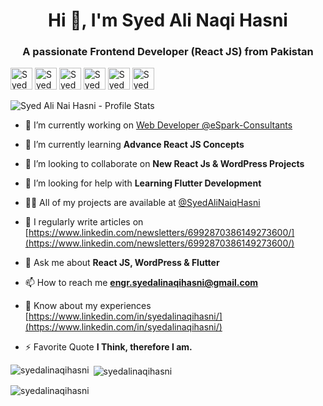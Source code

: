 <h1 align="center">Hi 👋, I'm Syed Ali Naqi Hasni</h1>
<h3 align="center">A passionate Frontend Developer (React JS) from Pakistan</h3>

<p align="left"> 
   <a href="https://twitter.com/syedalinaqi1997" target="blank"><img src="https://img.shields.io/static/v1?message=Youtube&logo=youtube&label=&color=FF0000&logoColor=white&labelColor=&style=for-the-badge" height="35" alt="Syed Ali Nai Hasni - Youtube"  /></a>
   <a href="https://instagram.com/syedalinaqihasni" target="blank"><img src="https://img.shields.io/static/v1?message=Instagram&logo=instagram&label=&color=E4405F&logoColor=white&labelColor=&style=for-the-badge" height="35" alt="Syed Ali Nai Hasni - Instagram"  /></a>
   <a href="https://twitch.com/syedalinaqihasni" target="blank"><img src="https://img.shields.io/static/v1?message=Twitch&logo=twitch&label=&color=9146FF&logoColor=white&labelColor=&style=for-the-badge" height="35" alt="Syed Ali Nai Hasni - Twitch"  /></a>
   <a href="https://discord.com/syedalinaqihasni" target="blank"><img src="https://img.shields.io/static/v1?message=Discord&logo=discord&label=&color=7289DA&logoColor=white&labelColor=&style=for-the-badge" height="35" alt="Syed Ali Nai Hasni - Discord"  /></a>
   <a href="mailto:engr.syedalinaqihasni@gmail.com" target="blank"><img src="https://img.shields.io/static/v1?message=Gmail&logo=gmail&label=&color=D14836&logoColor=white&labelColor=&style=for-the-badge" height="35" alt="Syed Ali Nai Hasni - Gmail"  /></a>
   <a href="https://www.linkedin.com/in/syedalinaqihasni" target="blank"><img src="https://img.shields.io/static/v1?message=LinkedIn&logo=linkedin&label=&color=0077B5&logoColor=white&labelColor=&style=for-the-badge" height="35" alt="Syed Ali Nai Hasni - Linkedin"  /></a>
</p>

<p align="left"> <img src="https://komarev.com/ghpvc/?username=syedalinaqihasni&label=Profile%20views&color=0e75b6&style=flat" alt="Syed Ali Nai Hasni - Profile Stats" /> </p>

- 🔭 I’m currently working on [Web Developer @eSpark-Consultants](https://esparkconsultants.com/)

- 🌱 I’m currently learning **Advance React JS Concepts**

- 👯 I’m looking to collaborate on **New React Js & WordPress Projects**

- 🤝 I’m looking for help with **Learning Flutter Development** 

- 👨‍💻 All of my projects are available at [@SyedAliNaiqHasni](@SyedAliNaiqHasni)

- 📝 I regularly write articles on [https://www.linkedin.com/newsletters/6992870386149273600/](https://www.linkedin.com/newsletters/6992870386149273600/)

- 💬 Ask me about **React JS, WordPress & Flutter**

- 📫 How to reach me **engr.syedalinaqihasni@gmail.com**

- 📄 Know about my experiences [https://www.linkedin.com/in/syedalinaqihasni/](https://www.linkedin.com/in/syedalinaqihasni/)

- ⚡ Favorite Quote **I Think, therefore I am.**


<p><img align="left" src="https://github-readme-stats.vercel.app/api/top-langs?username=espark-alinaqi&show_icons=true&locale=en&layout=compact" alt="syedalinaqihasni" /></p>

<p>&nbsp;<img align="center" src="https://github-readme-stats.vercel.app/api?username=espark-alinaqi&show_icons=true&locale=en" alt="syedalinaqihasni" /></p>

<p><img align="center" src="https://github-readme-streak-stats.herokuapp.com/?user=espark-alinaqi&" alt="syedalinaqihasni" /></p>


